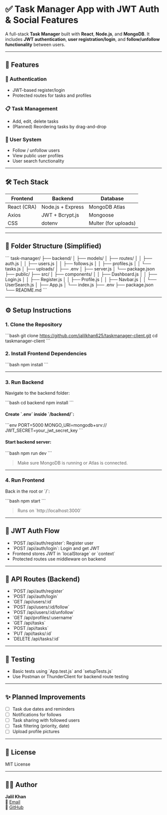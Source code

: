 # ✅ Task Manager App with JWT Auth & Social Features

A full-stack **Task Manager** built with **React**, **Node.js**, and **MongoDB**. It includes **JWT authentication**, **user registration/login**, and **follow/unfollow functionality** between users.

---

## 🚀 Features

### 🔐 Authentication
- JWT-based register/login
- Protected routes for tasks and profiles

### 📋 Task Management
- Add, edit, delete tasks
- (Planned) Reordering tasks by drag-and-drop

### 👥 User System
- Follow / unfollow users
- View public user profiles
- User search functionality

---

## 🛠️ Tech Stack

| Frontend   | Backend        | Database       |
|------------|----------------|----------------|
| React (CRA) | Node.js + Express | MongoDB Atlas |
| Axios      | JWT + Bcrypt.js | Mongoose       |
| CSS        | dotenv          | Multer (for uploads) |

---

## 📁 Folder Structure (Simplified)

\`\`\`
task-manager/
├── backend/
│   ├── models/
│   ├── routes/
│   │   ├── auth.js
│   │   ├── users.js
│   │   ├── follows.js
│   │   ├── profiles.js
│   │   └── tasks.js
│   ├── uploads/
│   ├── .env
│   ├── server.js
│   └── package.json
├── public/
├── src/
│   ├── components/
│   │   ├── Dashboard.js
│   │   ├── Login.js
│   │   ├── Register.js
│   │   ├── Profile.js
│   │   ├── Navbar.js
│   │   └── UserSearch.js
│   ├── App.js
│   └── index.js
├── .env
├── package.json
└── README.md
\`\`\`

---

## ⚙️ Setup Instructions

### 1. Clone the Repository

\`\`\`bash
git clone https://github.com/jalilkhan625/taskmanager-client.git
cd taskmanager-client
\`\`\`

### 2. Install Frontend Dependencies

\`\`\`bash
npm install
\`\`\`

---

### 3. Run Backend

Navigate to the backend folder:

\`\`\`bash
cd backend
npm install
\`\`\`

#### Create \`.env\` inside \`/backend/\`:

\`\`\`env
PORT=5000
MONGO_URI=mongodb+srv://<your-cluster>
JWT_SECRET=your_jwt_secret_key
\`\`\`

#### Start backend server:

\`\`\`bash
npm run dev
\`\`\`

> Make sure MongoDB is running or Atlas is connected.

---

### 4. Run Frontend

Back in the root or \`/\`:

\`\`\`bash
npm start
\`\`\`

> Runs on \`http://localhost:3000\`

---

## 🔐 JWT Auth Flow

- \`POST /api/auth/register\`: Register user
- \`POST /api/auth/login\`: Login and get JWT
- Frontend stores JWT in \`localStorage\` or \`context\`
- Protected routes use middleware on backend

---

## 📡 API Routes (Backend)

- \`POST /api/auth/register\`
- \`POST /api/auth/login\`
- \`GET /api/users/:id\`
- \`POST /api/users/:id/follow\`
- \`POST /api/users/:id/unfollow\`
- \`GET /api/profiles/:username\`
- \`GET /api/tasks\`
- \`POST /api/tasks\`
- \`PUT /api/tasks/:id\`
- \`DELETE /api/tasks/:id\`

---

## 🧪 Testing

- Basic tests using \`App.test.js\` and \`setupTests.js\`
- Use Postman or ThunderClient for backend route testing

---

## ✨ Planned Improvements

- [ ] Task due dates and reminders
- [ ] Notifications for follows
- [ ] Task sharing with followed users
- [ ] Task filtering (priority, date)
- [ ] Upload profile pictures

---

## 📄 License

MIT License

---

## 👨‍💻 Author

**Jalil Khan**  
📧 [Email](mailto:your-email@example.com)  
🔗 [GitHub](https://github.com/jalilkhan625)
